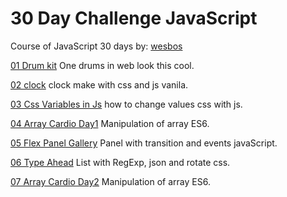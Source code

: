 # 30 Day Challenge JavaScript
Course of JavaScript 30 days by: [wesbos](https://javascript30.com/)

[01 Drum kit](https://bonbj.github.io/30DayChallengeJavaScript.github.io/01-DrumKit/) One drums in web look this cool.

[02 clock](https://bonbj.github.io/30DayChallengeJavaScript.github.io/02-Clock/) clock make with css and js vanila.

[03 Css Variables in Js](https://bonbj.github.io/30DayChallengeJavaScript.github.io/03-CssVariablesAndJs/) how to change values css with js.

[04 Array Cardio Day1](https://bonbj.github.io/30DayChallengeJavaScript.github.io/04-ArrayCardioDay1/) Manipulation of array ES6.

[05 Flex Panel Gallery](https://bonbj.github.io/30DayChallengeJavaScript.github.io/05-FlexPanelGallery/) Panel with transition and events javaScript.

[06 Type Ahead](https://bonbj.github.io/30DayChallengeJavaScript.github.io/06-TypeAhead/) List with RegExp, json and rotate css.

[07 Array Cardio Day2](https://bonbj.github.io/30DayChallengeJavaScript.github.io/07-ArrayCardioDay2/) Manipulation of array ES6.